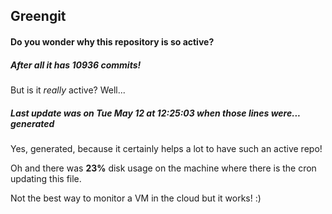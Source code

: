 ## Greengit

#### Do you wonder why this repository is so active?

##### After all it has 10936 commits!

But is it *really* active? Well...

##### Last update was on Tue May 12 at 12:25:03 when those lines were... generated

Yes, generated, because it certainly helps a lot to have such an active repo!

Oh and there was **23%** disk usage on the machine
where there is the cron updating this file.

Not the best way to monitor a VM in the cloud but it works! :)
